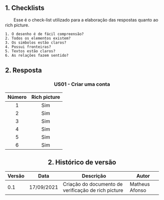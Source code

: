 ## 1. Checklists

&emsp;&emsp;Esse é o check-list utilizado para a elaboração das respostas quanto ao rich picture.

    1. O desenho é de fácil compreensão?
    2. Todos os elementos existem?
    3. Os simbolos estão claros?
    4. Possui fronteiras?
    5. Textos estão claros?
    6. As relações fazem sentido?


## 2. Resposta

<center>

### US01 - Criar uma conta
| Número | Rich picture | 
| :----: | :------:|
| 1 | Sim |
| 2 | Sim |
| 3 | Sim |
| 4 | Sim |
| 5 | Sim |
| 6 | Sim |


## 2. Histórico de versão

| Versão | Data       | Descrição                                           | Autor        |
| ------ | ---------- | --------------------------------------------------- | ------------ |
| 0.1    | 17/09/2021 | Criação do documento de verificação de rich picture | Matheus Afonso |
